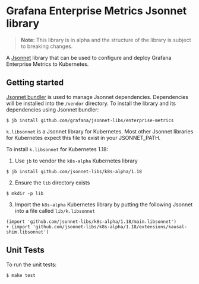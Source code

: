 # Grafana Enterprise Metrics Jsonnet library

> **Note:** This library is in alpha and the structure of the library is subject to breaking changes.

A [Jsonnet](https://jsonnet.org/) library that can be used to configure and deploy Grafana Enterprise Metrics to Kubernetes.

## Getting started

[Jsonnet bundler](https://github.com/jsonnet-bundler/jsonnet-bundler) is used to manage Jsonnet dependencies.
Dependencies will be installed into the `/vendor` directory.
To install the library and its dependencies using Jsonnet bundler:

```console
$ jb install github.com/grafana/jsonnet-libs/enterprise-metrics
```

`k.libsonnet` is a Jsonnet library for Kubernetes. Most other Jsonnet libraries for Kubernetes expect this file to exist in your JSONNET_PATH.

To install `k.libsonnet` for Kubernetes 1.18:

1. Use `jb` to vendor the `k8s-alpha` Kubernetes library
```console
$ jb install github.com/jsonnet-libs/k8s-alpha/1.18
```

2. Ensure the `lib` directory exists
```console
$ mkdir -p lib
```

3. Import the `k8s-alpha` Kubernetes library by putting the following Jsonnet into a file called `lib/k.libsonnet`
```jsonnet
(import 'github.com/jsonnet-libs/k8s-alpha/1.18/main.libsonnet')
+ (import 'github.com/jsonnet-libs/k8s-alpha/1.18/extensions/kausal-shim.libsonnet')
```

## Unit Tests

To run the unit tests:

```console
$ make test
```
